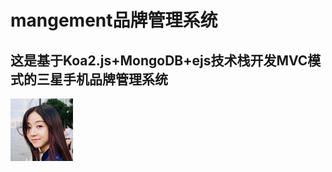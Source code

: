 # mangement品牌管理系统
这是基于Koa2.js+MongoDB+ejs技术栈开发MVC模式的三星手机品牌管理系统
---

![图片](./public/images/faces/face2.jpg)
